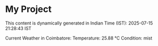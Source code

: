 # My Project

This content is dynamically generated in Indian Time (IST): 2025-07-15 21:28:43 IST


Current Weather in Coimbatore:
Temperature: 25.88 °C
Condition: mist

